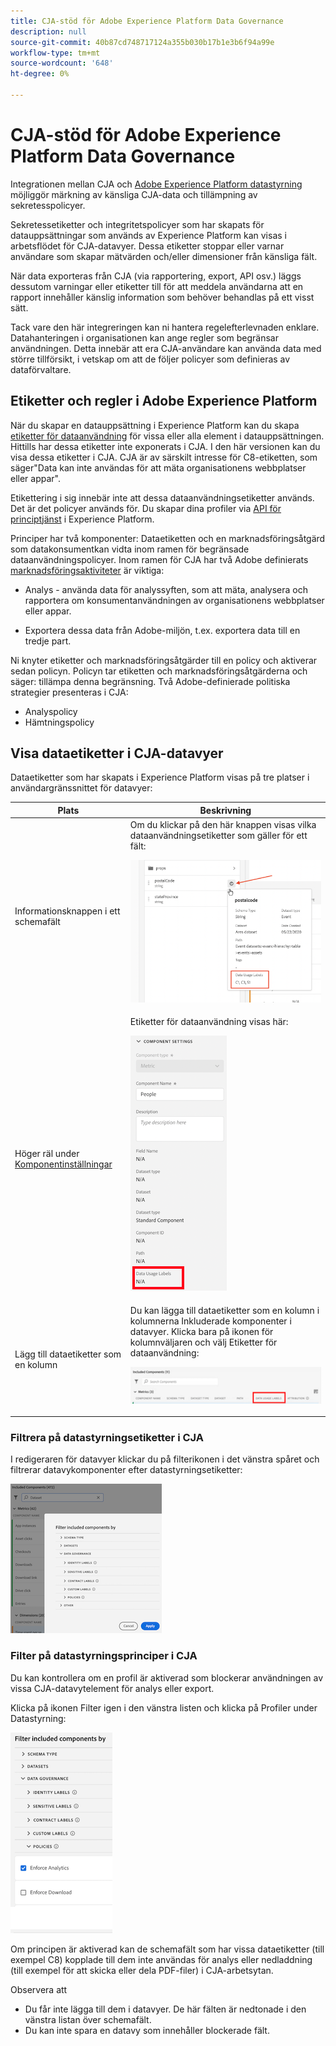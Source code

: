 ```yaml
---
title: CJA-stöd för Adobe Experience Platform Data Governance
description: null
source-git-commit: 40b87cd748717124a355b030b17b1e3b6f94a99e
workflow-type: tm+mt
source-wordcount: '648'
ht-degree: 0%

---
```



# CJA-stöd för Adobe Experience Platform Data Governance

Integrationen mellan CJA och [Adobe Experience Platform datastyrning](https://experienceleague.adobe.com/docs/experience-platform/data-governance/home.html?lang=en) möjliggör märkning av känsliga CJA-data och tillämpning av sekretesspolicyer.

Sekretessetiketter och integritetspolicyer som har skapats för datauppsättningar som används av Experience Platform kan visas i arbetsflödet för CJA-datavyer. Dessa etiketter stoppar eller varnar användare som skapar mätvärden och/eller dimensioner från känsliga fält.

När data exporteras från CJA (via rapportering, export, API osv.) läggs dessutom varningar eller etiketter till för att meddela användarna att en rapport innehåller känslig information som behöver behandlas på ett visst sätt.

Tack vare den här integreringen kan ni hantera regelefterlevnaden enklare. Datahanteringen i organisationen kan ange regler som begränsar användningen. Detta innebär att era CJA-användare kan använda data med större tillförsikt, i vetskap om att de följer policyer som definieras av dataförvaltare.

## Etiketter och regler i Adobe Experience Platform

När du skapar en datauppsättning i Experience Platform kan du skapa [etiketter för dataanvändning](https://experienceleague.adobe.com/docs/experience-platform/data-governance/labels/reference.html?lang=en) för vissa eller alla element i datauppsättningen. Hittills har dessa etiketter inte exponerats i CJA. I den här versionen kan du visa dessa etiketter i CJA. CJA är av särskilt intresse för C8-etiketten, som säger&quot;Data kan inte användas för att mäta organisationens webbplatser eller appar&quot;.

Etikettering i sig innebär inte att dessa dataanvändningsetiketter används. Det är det policyer används för. Du skapar dina profiler via [API för principtjänst](https://experienceleague.adobe.com/docs/experience-platform/data-governance/api/overview.html?lang=en) i Experience Platform.

Principer har två komponenter: Dataetiketten och en marknadsföringsåtgärd som datakonsumentkan vidta inom ramen för begränsade dataanvändningspolicyer. Inom ramen för CJA har två Adobe definierats [marknadsföringsaktiviteter](https://experienceleague.adobe.com/docs/experience-platform/data-governance/policies/overview.html?lang=en#appendix) är viktiga:

* Analys - använda data för analyssyften, som att mäta, analysera och rapportera om konsumentanvändningen av organisationens webbplatser eller appar.

* Exportera dessa data från Adobe-miljön, t.ex. exportera data till en tredje part.

Ni knyter etiketter och marknadsföringsåtgärder till en policy och aktiverar sedan policyn. Policyn tar etiketten och marknadsföringsåtgärderna och säger: tillämpa denna begränsning. Två Adobe-definierade politiska strategier presenteras i CJA:

* Analyspolicy
* Hämtningspolicy

## Visa dataetiketter i CJA-datavyer

Dataetiketter som har skapats i Experience Platform visas på tre platser i användargränssnittet för datavyer:

| Plats | Beskrivning |
| --- | --- |
| Informationsknappen i ett schemafält | Om du klickar på den här knappen visas vilka dataanvändningsetiketter som gäller för ett fält:<p>![](assets/data-label-left.png) |
| Höger räl under [Komponentinställningar](/help/data-views/component-settings/overview.md) | Etiketter för dataanvändning visas här:<p>![](assets/data-label-right.png) |
| Lägg till dataetiketter som en kolumn | Du kan lägga till dataetiketter som en kolumn i kolumnerna Inkluderade komponenter i datavyer. Klicka bara på ikonen för kolumnväljaren och välj Etiketter för dataanvändning:<p>![](assets/data-label-column.png) |

### Filtrera på datastyrningsetiketter i CJA

I redigeraren för datavyer klickar du på filterikonen i det vänstra spåret och filtrerar datavykomponenter efter datastyrningsetiketter:

![](assets/filter-labels.png)

### Filter på datastyrningsprinciper i CJA

Du kan kontrollera om en profil är aktiverad som blockerar användningen av vissa CJA-datavytelement för analys eller export.

Klicka på ikonen Filter igen i den vänstra listen och klicka på Profiler under Datastyrning:

![](assets/filter-policies.png)

Om principen är aktiverad kan de schemafält som har vissa dataetiketter (till exempel C8) kopplade till dem inte användas för analys eller nedladdning (till exempel för att skicka eller dela PDF-filer) i CJA-arbetsytan.

Observera att

* Du får inte lägga till dem i datavyer. De här fälten är nedtonade i den vänstra listan över schemafält.
* Du kan inte spara en datavy som innehåller blockerade fält.


